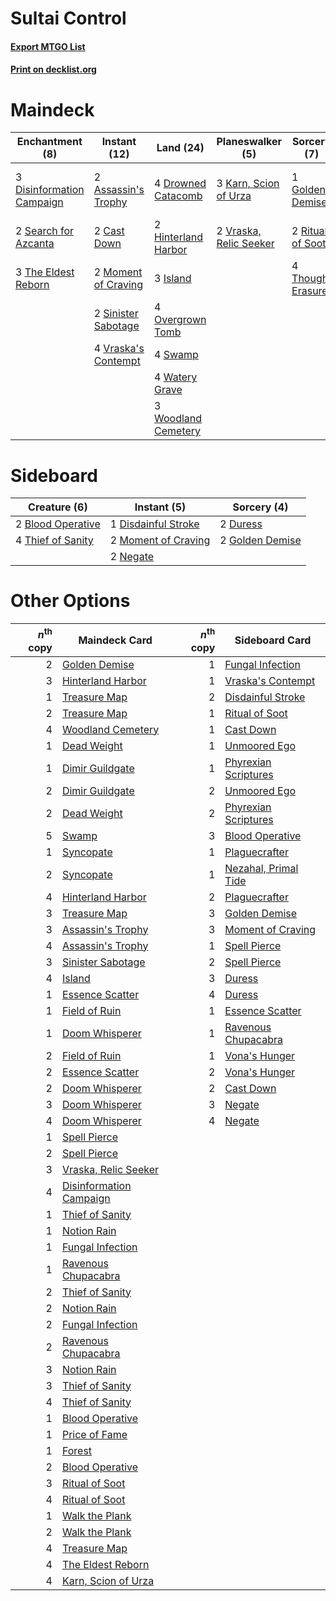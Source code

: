 # Sultai Control

#### [Export MTGO List](../collection/Sultai%20Control/Sultai%20Control.txt)
#### [Print on decklist.org](http://decklist.org/?deckmain=2%09Assassin's%20Trophy%0A2%09Cast%20Down%0A4%09Discovery%20/%20Dispersal%0A3%09Disinformation%20Campaign%0A4%09Drowned%20Catacomb%0A1%09Golden%20Demise%0A2%09Hinterland%20Harbor%0A3%09Island%0A3%09Karn,%20Scion%20of%20Urza%0A2%09Moment%20of%20Craving%0A4%09Overgrown%20Tomb%0A2%09Ritual%20of%20Soot%0A2%09Search%20for%20Azcanta%0A2%09Sinister%20Sabotage%0A4%09Swamp%0A3%09The%20Eldest%20Reborn%0A4%09Thought%20Erasure%0A4%09Vraska's%20Contempt%0A2%09Vraska,%20Relic%20Seeker%0A4%09Watery%20Grave%0A3%09Woodland%20Cemetery&deckside=2%09Blood%20Operative%0A1%09Disdainful%20Stroke%0A2%09Duress%0A2%09Golden%20Demise%0A2%09Moment%20of%20Craving%0A2%09Negate%0A4%09Thief%20of%20Sanity)
# Maindeck

|                                          Enchantment (8)                                           |                                         Instant (12)                                         |                                          Land (24)                                           |                                        Planeswalker (5)                                         |                                        Sorcery (7)                                         |      Unknown (4)      |
|----------------------------------------------------------------------------------------------------|----------------------------------------------------------------------------------------------|----------------------------------------------------------------------------------------------|-------------------------------------------------------------------------------------------------|--------------------------------------------------------------------------------------------|-----------------------|
|3 [Disinformation Campaign](http://gatherer.wizards.com/Pages/Card/Details.aspx?multiverseid=452917)|2 [Assassin's Trophy](http://gatherer.wizards.com/Pages/Card/Details.aspx?multiverseid=452902)|4 [Drowned Catacomb](http://gatherer.wizards.com/Pages/Card/Details.aspx?multiverseid=430633) |3 [Karn, Scion of Urza](http://gatherer.wizards.com/Pages/Card/Details.aspx?multiverseid=442889) |1 [Golden Demise](http://gatherer.wizards.com/Pages/Card/Details.aspx?multiverseid=439730)  |4 Discovery / Dispersal|
|2 [Search for Azcanta](http://gatherer.wizards.com/Pages/Card/Details.aspx?multiverseid=435226)     |2 [Cast Down](http://gatherer.wizards.com/Pages/Card/Details.aspx?multiverseid=442969)        |2 [Hinterland Harbor](http://gatherer.wizards.com/Pages/Card/Details.aspx?multiverseid=241988)|2 [Vraska, Relic Seeker](http://gatherer.wizards.com/Pages/Card/Details.aspx?multiverseid=435388)|2 [Ritual of Soot](http://gatherer.wizards.com/Pages/Card/Details.aspx?multiverseid=452834) |                       |
|3 [The Eldest Reborn](http://gatherer.wizards.com/Pages/Card/Details.aspx?multiverseid=442978)      |2 [Moment of Craving](http://gatherer.wizards.com/Pages/Card/Details.aspx?multiverseid=439736)|3 [Island](http://gatherer.wizards.com/Pages/Card/Details.aspx?multiverseid=439602)           |                                                                                                 |4 [Thought Erasure](http://gatherer.wizards.com/Pages/Card/Details.aspx?multiverseid=452956)|                       |
|                                                                                                    |2 [Sinister Sabotage](http://gatherer.wizards.com/Pages/Card/Details.aspx?multiverseid=452804)|4 [Overgrown Tomb](http://gatherer.wizards.com/Pages/Card/Details.aspx?multiverseid=405103)   |                                                                                                 |                                                                                            |                       |
|                                                                                                    |4 [Vraska's Contempt](http://gatherer.wizards.com/Pages/Card/Details.aspx?multiverseid=435283)|4 [Swamp](http://gatherer.wizards.com/Pages/Card/Details.aspx?multiverseid=439603)            |                                                                                                 |                                                                                            |                       |
|                                                                                                    |                                                                                              |4 [Watery Grave](http://gatherer.wizards.com/Pages/Card/Details.aspx?multiverseid=405114)     |                                                                                                 |                                                                                            |                       |
|                                                                                                    |                                                                                              |3 [Woodland Cemetery](http://gatherer.wizards.com/Pages/Card/Details.aspx?multiverseid=241983)|                                                                                                 |                                                                                            |                       |


# Sideboard

|                                        Creature (6)                                        |                                         Instant (5)                                          |                                       Sorcery (4)                                        |
|--------------------------------------------------------------------------------------------|----------------------------------------------------------------------------------------------|------------------------------------------------------------------------------------------|
|2 [Blood Operative](http://gatherer.wizards.com/Pages/Card/Details.aspx?multiverseid=452813)|1 [Disdainful Stroke](http://gatherer.wizards.com/Pages/Card/Details.aspx?multiverseid=446776)|2 [Duress](http://gatherer.wizards.com/Pages/Card/Details.aspx?multiverseid=270465)       |
|4 [Thief of Sanity](http://gatherer.wizards.com/Pages/Card/Details.aspx?multiverseid=452955)|2 [Moment of Craving](http://gatherer.wizards.com/Pages/Card/Details.aspx?multiverseid=439736)|2 [Golden Demise](http://gatherer.wizards.com/Pages/Card/Details.aspx?multiverseid=439730)|
|                                                                                            |2 [Negate](http://gatherer.wizards.com/Pages/Card/Details.aspx?multiverseid=447135)           |                                                                                          |


# Other Options

|*n*<sup>th</sup> copy|                                          Maindeck Card                                           |*n*<sup>th</sup> copy|                                        Sideboard Card                                         |
|--------------------:|--------------------------------------------------------------------------------------------------|--------------------:|-----------------------------------------------------------------------------------------------|
|                    2|[Golden Demise](http://gatherer.wizards.com/Pages/Card/Details.aspx?multiverseid=439730)          |                    1|[Fungal Infection](http://gatherer.wizards.com/Pages/Card/Details.aspx?multiverseid=442982)    |
|                    3|[Hinterland Harbor](http://gatherer.wizards.com/Pages/Card/Details.aspx?multiverseid=241988)      |                    1|[Vraska's Contempt](http://gatherer.wizards.com/Pages/Card/Details.aspx?multiverseid=435283)   |
|                    1|[Treasure Map](http://gatherer.wizards.com/Pages/Card/Details.aspx?multiverseid=435410)           |                    2|[Disdainful Stroke](http://gatherer.wizards.com/Pages/Card/Details.aspx?multiverseid=446776)   |
|                    2|[Treasure Map](http://gatherer.wizards.com/Pages/Card/Details.aspx?multiverseid=435410)           |                    1|[Ritual of Soot](http://gatherer.wizards.com/Pages/Card/Details.aspx?multiverseid=452834)      |
|                    4|[Woodland Cemetery](http://gatherer.wizards.com/Pages/Card/Details.aspx?multiverseid=241983)      |                    1|[Cast Down](http://gatherer.wizards.com/Pages/Card/Details.aspx?multiverseid=442969)           |
|                    1|[Dead Weight](http://gatherer.wizards.com/Pages/Card/Details.aspx?multiverseid=409853)            |                    1|[Unmoored Ego](http://gatherer.wizards.com/Pages/Card/Details.aspx?multiverseid=452962)        |
|                    1|[Dimir Guildgate](http://gatherer.wizards.com/Pages/Card/Details.aspx?multiverseid=426059)        |                    1|[Phyrexian Scriptures](http://gatherer.wizards.com/Pages/Card/Details.aspx?multiverseid=442988)|
|                    2|[Dimir Guildgate](http://gatherer.wizards.com/Pages/Card/Details.aspx?multiverseid=426059)        |                    2|[Unmoored Ego](http://gatherer.wizards.com/Pages/Card/Details.aspx?multiverseid=452962)        |
|                    2|[Dead Weight](http://gatherer.wizards.com/Pages/Card/Details.aspx?multiverseid=409853)            |                    2|[Phyrexian Scriptures](http://gatherer.wizards.com/Pages/Card/Details.aspx?multiverseid=442988)|
|                    5|[Swamp](http://gatherer.wizards.com/Pages/Card/Details.aspx?multiverseid=439603)                  |                    3|[Blood Operative](http://gatherer.wizards.com/Pages/Card/Details.aspx?multiverseid=452813)     |
|                    1|[Syncopate](http://gatherer.wizards.com/Pages/Card/Details.aspx?multiverseid=270369)              |                    1|[Plaguecrafter](http://gatherer.wizards.com/Pages/Card/Details.aspx?multiverseid=452832)       |
|                    2|[Syncopate](http://gatherer.wizards.com/Pages/Card/Details.aspx?multiverseid=270369)              |                    1|[Nezahal, Primal Tide](http://gatherer.wizards.com/Pages/Card/Details.aspx?multiverseid=439702)|
|                    4|[Hinterland Harbor](http://gatherer.wizards.com/Pages/Card/Details.aspx?multiverseid=241988)      |                    2|[Plaguecrafter](http://gatherer.wizards.com/Pages/Card/Details.aspx?multiverseid=452832)       |
|                    3|[Treasure Map](http://gatherer.wizards.com/Pages/Card/Details.aspx?multiverseid=435410)           |                    3|[Golden Demise](http://gatherer.wizards.com/Pages/Card/Details.aspx?multiverseid=439730)       |
|                    3|[Assassin's Trophy](http://gatherer.wizards.com/Pages/Card/Details.aspx?multiverseid=452902)      |                    3|[Moment of Craving](http://gatherer.wizards.com/Pages/Card/Details.aspx?multiverseid=439736)   |
|                    4|[Assassin's Trophy](http://gatherer.wizards.com/Pages/Card/Details.aspx?multiverseid=452902)      |                    1|[Spell Pierce](http://gatherer.wizards.com/Pages/Card/Details.aspx?multiverseid=425876)        |
|                    3|[Sinister Sabotage](http://gatherer.wizards.com/Pages/Card/Details.aspx?multiverseid=452804)      |                    2|[Spell Pierce](http://gatherer.wizards.com/Pages/Card/Details.aspx?multiverseid=425876)        |
|                    4|[Island](http://gatherer.wizards.com/Pages/Card/Details.aspx?multiverseid=439602)                 |                    3|[Duress](http://gatherer.wizards.com/Pages/Card/Details.aspx?multiverseid=270465)              |
|                    1|[Essence Scatter](http://gatherer.wizards.com/Pages/Card/Details.aspx?multiverseid=438446)        |                    4|[Duress](http://gatherer.wizards.com/Pages/Card/Details.aspx?multiverseid=270465)              |
|                    1|[Field of Ruin](http://gatherer.wizards.com/Pages/Card/Details.aspx?multiverseid=435415)          |                    1|[Essence Scatter](http://gatherer.wizards.com/Pages/Card/Details.aspx?multiverseid=438446)     |
|                    1|[Doom Whisperer](http://gatherer.wizards.com/Pages/Card/Details.aspx?multiverseid=452819)         |                    1|[Ravenous Chupacabra](http://gatherer.wizards.com/Pages/Card/Details.aspx?multiverseid=442093) |
|                    2|[Field of Ruin](http://gatherer.wizards.com/Pages/Card/Details.aspx?multiverseid=435415)          |                    1|[Vona's Hunger](http://gatherer.wizards.com/Pages/Card/Details.aspx?multiverseid=439747)       |
|                    2|[Essence Scatter](http://gatherer.wizards.com/Pages/Card/Details.aspx?multiverseid=438446)        |                    2|[Vona's Hunger](http://gatherer.wizards.com/Pages/Card/Details.aspx?multiverseid=439747)       |
|                    2|[Doom Whisperer](http://gatherer.wizards.com/Pages/Card/Details.aspx?multiverseid=452819)         |                    2|[Cast Down](http://gatherer.wizards.com/Pages/Card/Details.aspx?multiverseid=442969)           |
|                    3|[Doom Whisperer](http://gatherer.wizards.com/Pages/Card/Details.aspx?multiverseid=452819)         |                    3|[Negate](http://gatherer.wizards.com/Pages/Card/Details.aspx?multiverseid=447135)              |
|                    4|[Doom Whisperer](http://gatherer.wizards.com/Pages/Card/Details.aspx?multiverseid=452819)         |                    4|[Negate](http://gatherer.wizards.com/Pages/Card/Details.aspx?multiverseid=447135)              |
|                    1|[Spell Pierce](http://gatherer.wizards.com/Pages/Card/Details.aspx?multiverseid=425876)           |                     |                                                                                               |
|                    2|[Spell Pierce](http://gatherer.wizards.com/Pages/Card/Details.aspx?multiverseid=425876)           |                     |                                                                                               |
|                    3|[Vraska, Relic Seeker](http://gatherer.wizards.com/Pages/Card/Details.aspx?multiverseid=435388)   |                     |                                                                                               |
|                    4|[Disinformation Campaign](http://gatherer.wizards.com/Pages/Card/Details.aspx?multiverseid=452917)|                     |                                                                                               |
|                    1|[Thief of Sanity](http://gatherer.wizards.com/Pages/Card/Details.aspx?multiverseid=452955)        |                     |                                                                                               |
|                    1|[Notion Rain](http://gatherer.wizards.com/Pages/Card/Details.aspx?multiverseid=452943)            |                     |                                                                                               |
|                    1|[Fungal Infection](http://gatherer.wizards.com/Pages/Card/Details.aspx?multiverseid=442982)       |                     |                                                                                               |
|                    1|[Ravenous Chupacabra](http://gatherer.wizards.com/Pages/Card/Details.aspx?multiverseid=442093)    |                     |                                                                                               |
|                    2|[Thief of Sanity](http://gatherer.wizards.com/Pages/Card/Details.aspx?multiverseid=452955)        |                     |                                                                                               |
|                    2|[Notion Rain](http://gatherer.wizards.com/Pages/Card/Details.aspx?multiverseid=452943)            |                     |                                                                                               |
|                    2|[Fungal Infection](http://gatherer.wizards.com/Pages/Card/Details.aspx?multiverseid=442982)       |                     |                                                                                               |
|                    2|[Ravenous Chupacabra](http://gatherer.wizards.com/Pages/Card/Details.aspx?multiverseid=442093)    |                     |                                                                                               |
|                    3|[Notion Rain](http://gatherer.wizards.com/Pages/Card/Details.aspx?multiverseid=452943)            |                     |                                                                                               |
|                    3|[Thief of Sanity](http://gatherer.wizards.com/Pages/Card/Details.aspx?multiverseid=452955)        |                     |                                                                                               |
|                    4|[Thief of Sanity](http://gatherer.wizards.com/Pages/Card/Details.aspx?multiverseid=452955)        |                     |                                                                                               |
|                    1|[Blood Operative](http://gatherer.wizards.com/Pages/Card/Details.aspx?multiverseid=452813)        |                     |                                                                                               |
|                    1|[Price of Fame](http://gatherer.wizards.com/Pages/Card/Details.aspx?multiverseid=452833)          |                     |                                                                                               |
|                    1|[Forest](http://gatherer.wizards.com/Pages/Card/Details.aspx?multiverseid=439605)                 |                     |                                                                                               |
|                    2|[Blood Operative](http://gatherer.wizards.com/Pages/Card/Details.aspx?multiverseid=452813)        |                     |                                                                                               |
|                    3|[Ritual of Soot](http://gatherer.wizards.com/Pages/Card/Details.aspx?multiverseid=452834)         |                     |                                                                                               |
|                    4|[Ritual of Soot](http://gatherer.wizards.com/Pages/Card/Details.aspx?multiverseid=452834)         |                     |                                                                                               |
|                    1|[Walk the Plank](http://gatherer.wizards.com/Pages/Card/Details.aspx?multiverseid=435284)         |                     |                                                                                               |
|                    2|[Walk the Plank](http://gatherer.wizards.com/Pages/Card/Details.aspx?multiverseid=435284)         |                     |                                                                                               |
|                    4|[Treasure Map](http://gatherer.wizards.com/Pages/Card/Details.aspx?multiverseid=435410)           |                     |                                                                                               |
|                    4|[The Eldest Reborn](http://gatherer.wizards.com/Pages/Card/Details.aspx?multiverseid=442978)      |                     |                                                                                               |
|                    4|[Karn, Scion of Urza](http://gatherer.wizards.com/Pages/Card/Details.aspx?multiverseid=442889)    |                     |                                                                                               |

